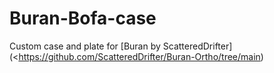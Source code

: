 # Buran-Bofa-case
Custom case and plate for [Buran by ScatteredDrifter](<https://github.com/ScatteredDrifter/Buran-Ortho/tree/main)
